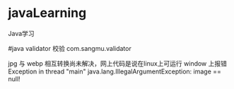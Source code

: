 # javaLearning
Java学习





#java validator 校验
com.sangmu.validator

jpg 与 webp 相互转换尚未解决，网上代码是说在linux上可运行
window 上报错 
Exception in thread "main" java.lang.IllegalArgumentException: image == null!
